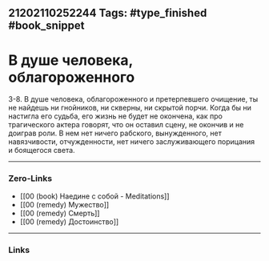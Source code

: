21202110252244
Tags: #type_finished #book_snippet 
---
# В душе человека, облагороженного

 3-8. В душе человека, облагороженного и претерпевшего очищение, ты не найдешь ни гнойников, ни скверны, ни скрытой порчи. Когда бы ни настигла его судьба, его жизнь не будет не окончена, как про трагического актера говорят, что он оставил сцену, не окончив и не доиграв роли. В нем нет ничего рабского, вынужденного, нет навязчивости, отчужденности, нет ничего заслуживающего порицания и боящегося света. 

---
### Zero-Links
 - [[00 (book) Наедине с собой - Meditations]]
 - [[00 (remedy) Мужество]]
 - [[00 (remedy) Смерть]]
 - [[00 (remedy) Достоинство]]
---
### Links
